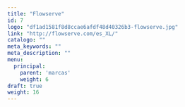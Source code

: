```yaml
---
title: "Flowserve"
id: 7
logo: "df1ad1581f8d8ccae6afdf48d40326b3-flowserve.jpg"
link: "http://flowserve.com/es_XL/"
catalogo: ""
meta_keywords: ""
meta_description: ""
menu:
  principal:
    parent: 'marcas'
    weight: 6
draft: true
weight: 16
---
```

